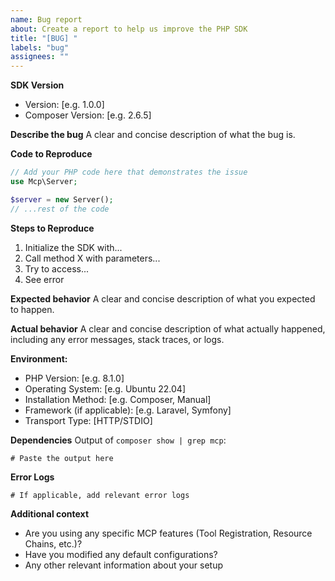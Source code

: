 ```yaml
---
name: Bug report
about: Create a report to help us improve the PHP SDK
title: "[BUG] "
labels: "bug"
assignees: ""
---
```


**SDK Version**
- Version: [e.g. 1.0.0]
- Composer Version: [e.g. 2.6.5]

**Describe the bug**
A clear and concise description of what the bug is.

**Code to Reproduce**
```php
// Add your PHP code here that demonstrates the issue
use Mcp\Server;

$server = new Server();
// ...rest of the code
```

**Steps to Reproduce**
1. Initialize the SDK with...
2. Call method X with parameters...
3. Try to access...
4. See error

**Expected behavior**
A clear and concise description of what you expected to happen.

**Actual behavior**
A clear and concise description of what actually happened, including any error messages, stack traces, or logs.

**Environment:**
- PHP Version: [e.g. 8.1.0]
- Operating System: [e.g. Ubuntu 22.04]
- Installation Method: [e.g. Composer, Manual]
- Framework (if applicable): [e.g. Laravel, Symfony]
- Transport Type: [HTTP/STDIO]

**Dependencies**
Output of `composer show | grep mcp`:
```
# Paste the output here
```

**Error Logs**
```
# If applicable, add relevant error logs
```

**Additional context**
- Are you using any specific MCP features (Tool Registration, Resource Chains, etc.)?
- Have you modified any default configurations?
- Any other relevant information about your setup
